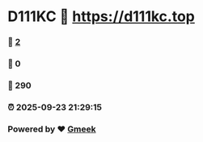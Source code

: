 # D111KC :link: https://d111kc.top 
### :page_facing_up: [2](https://d111kc.top/tag.html) 
### :speech_balloon: 0 
### :hibiscus: 290 
### :alarm_clock: 2025-09-23 21:29:15 
### Powered by :heart: [Gmeek](https://github.com/Meekdai/Gmeek)
